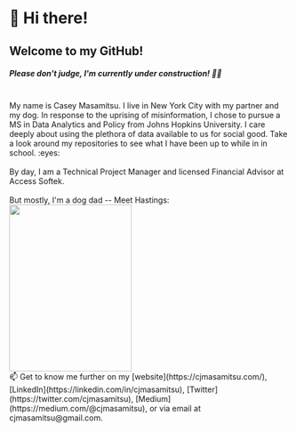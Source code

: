 # :wave: Hi there! 
## Welcome to my GitHub!

##### _Please don't judge, I'm currently under construction!_ 👨‍🎓 <br>
<br>
My name is Casey Masamitsu. I live in New York City with my partner and my dog. In response to the uprising of misinformation, I chose to pursue a MS in Data Analytics and Policy from Johns Hopkins University. I care deeply about using the plethora of data available to us for social good. Take a look around my repositories to see what I have been up to while in in school. :eyes: <br>
<br>By day, I am a Technical Project Manager and licensed Financial Advisor at Access Softek. <br>
<br>
But mostly, I'm a dog dad -- Meet Hastings: 
<br>
<img src="https://user-images.githubusercontent.com/77251084/130159758-cfa849b5-b6de-41ba-a4a2-05696ea0a248.png" height="300" width ="220">
<br>
📫 Get to know me further on my [website](https://cjmasamitsu.com/), [LinkedIn](https://linkedin.com/in/cjmasamitsu), [Twitter](https://twitter.com/cjmasamitsu), [Medium](https://medium.com/@cjmasamitsu), or via email at cjmasamitsu@gmail.com.

<!---
Casey Masamitsu's About Me Page
--->

